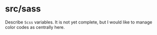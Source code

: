 # src/sass

Describe `Scss` variables. It is not yet complete, but I would like to manage color codes as centrally here.
